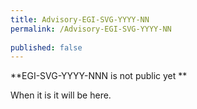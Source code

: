 ```yaml
---
title: Advisory-EGI-SVG-YYYY-NN
permalink: /Advisory-EGI-SVG-YYYY-NN
  
published: false
---
```


**EGI-SVG-YYYY-NNN is not public yet **

When it is it will be here.
